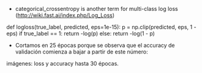- categorical_crossentropy is another term for multi-class log loss (http://wiki.fast.ai/index.php/Log_Loss)

def logloss(true_label, predicted, eps=1e-15):
  p = np.clip(predicted, eps, 1 - eps)
  if true_label == 1:
    return -log(p)
  else:
    return -log(1 - p)

- Cortamos en 25 épocas porque se observa que el accuracy de validación comienza a bajar a partir de este número:

imágenes: loss y accuracy hasta 30 épocas.
